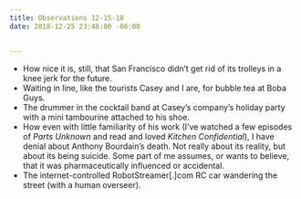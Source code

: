 ```yaml
---
title: Observations 12-15-18
date: 2018-12-25 23:48:00 -06:00


---
```


- How nice it is, still, that San Francisco didn’t get rid of its trolleys in a knee jerk for the future.
- Waiting in line, like the tourists Casey and I are, for bubble tea at Boba Guys.
- The drummer in the cocktail band at Casey’s company’s holiday party with a mini tambourine attached to his shoe.
- How even with little familiarity of his work (I’ve watched a few episodes of *Parts Unknown* and read and loved *Kitchen Confidential*), I have denial about Anthony Bourdain’s death. Not really about its reality, but about its being suicide. Some part of me assumes, or wants to believe, that it was pharmaceutically influenced or accidental.
- The internet-controlled RobotStreamer[.]com RC car wandering the street (with a human overseer).